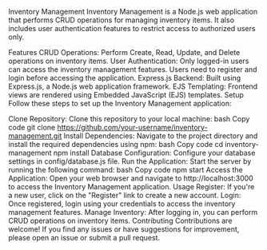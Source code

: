 Inventory Management
Inventory Management is a Node.js web application that performs CRUD operations for managing inventory items. It also includes user authentication features to restrict access to authorized users only.

Features
CRUD Operations: Perform Create, Read, Update, and Delete operations on inventory items.
User Authentication: Only logged-in users can access the inventory management features. Users need to register and login before accessing the application.
Express.js Backend: Built using Express.js, a Node.js web application framework.
EJS Templating: Frontend views are rendered using Embedded JavaScript (EJS) templates.
Setup
Follow these steps to set up the Inventory Management application:

Clone Repository: Clone this repository to your local machine:
bash
Copy code
git clone https://github.com/your-username/inventory-management.git
Install Dependencies: Navigate to the project directory and install the required dependencies using npm:
bash
Copy code
cd inventory-management
npm install
Database Configuration: Configure your database settings in config/database.js file.
Run the Application: Start the server by running the following command:
bash
Copy code
npm start
Access the Application: Open your web browser and navigate to http://localhost:3000 to access the Inventory Management application.
Usage
Register: If you're a new user, click on the "Register" link to create a new account.
Login: Once registered, login using your credentials to access the inventory management features.
Manage Inventory: After logging in, you can perform CRUD operations on inventory items.
Contributing
Contributions are welcome! If you find any issues or have suggestions for improvement, please open an issue or submit a pull request.

